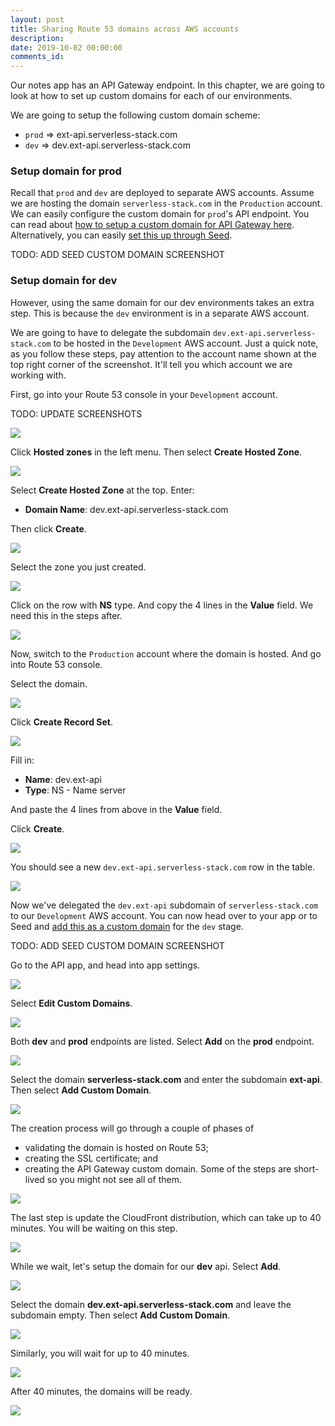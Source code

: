 ```yaml
---
layout: post
title: Sharing Route 53 domains across AWS accounts
description: 
date: 2019-10-02 00:00:00
comments_id: 
---
```


Our notes app has an API Gateway endpoint. In this chapter, we are going to look at how to set up custom domains for each of our environments.

We are going to setup the following custom domain scheme:

- `prod` ⇒ ext-api.serverless-stack.com
- `dev` ⇒ dev.ext-api.serverless-stack.com

### Setup domain for prod

Recall that `prod` and `dev` are deployed to separate AWS accounts. Assume we are hosting the domain `serverless-stack.com` in the `Production` account. We can easily configure the custom domain for `prod`'s API endpoint. You can read about [how to setup a custom domain for API Gateway here](https://seed.run/blog/how-to-set-up-a-custom-domain-name-for-api-gateway-in-your-serverless-app). Alternatively, you can easily [set this up through Seed](https://seed.run/docs/configuring-custom-domains).

TODO: ADD SEED CUSTOM DOMAIN SCREENSHOT

### Setup domain for dev

However, using the same domain for our dev environments takes an extra step. This is because the `dev` environment is in a separate AWS account.

We are going to have to delegate the subdomain `dev.ext-api.serverless-stack.com` to be hosted in the `Development` AWS account. Just a quick note, as you follow these steps, pay attention to the account name shown at the top right corner of the screenshot. It'll tell you which account we are working with.

First, go into your Route 53 console in your `Development` account.

TODO: UPDATE SCREENSHOTS

![](/assets/best-practices/sharing-route-53-domain-across-aws-accounts-1.png)

Click **Hosted zones** in the left menu. Then select **Create Hosted Zone**.

![](/assets/best-practices/sharing-route-53-domain-across-aws-accounts-2.png)

Select **Create Hosted Zone** at the top. Enter:

- **Domain Name**: dev.ext-api.serverless-stack.com

Then click **Create**.

![](/assets/best-practices/sharing-route-53-domain-across-aws-accounts-3.png)

Select the zone you just created.

![](/assets/best-practices/sharing-route-53-domain-across-aws-accounts-4.png)

Click on the row with **NS** type. And copy the 4 lines in the **Value** field. We need this in the steps after.

![](/assets/best-practices/sharing-route-53-domain-across-aws-accounts-5.png)

Now, switch to the `Production` account where the domain is hosted. And go into Route 53 console.

Select the domain.

![](/assets/best-practices/sharing-route-53-domain-across-aws-accounts-6.png)

Click **Create Record Set**.

![](/assets/best-practices/sharing-route-53-domain-across-aws-accounts-7.png)

Fill in:

- **Name**: dev.ext-api
- **Type**: NS - Name server

And paste the 4 lines from above in the **Value** field.

Click **Create**.

![](/assets/best-practices/sharing-route-53-domain-across-aws-accounts-8.png)

You should see a new `dev.ext-api.serverless-stack.com` row in the table.

![](/assets/best-practices/sharing-route-53-domain-across-aws-accounts-9.png)

Now we've delegated the `dev.ext-api` subdomain of `serverless-stack.com` to our `Development` AWS account. You can now head over to your app or to Seed and [add this as a custom domain](https://seed.run/docs/configuring-custom-domains) for the `dev` stage.

TODO: ADD SEED CUSTOM DOMAIN SCREENSHOT

Go to the API app, and head into app settings.

![](/assets/best-practices/sharing-route-53-10.png)

Select **Edit Custom Domains**.

![](/assets/best-practices/sharing-route-53-11.png)

Both **dev** and **prod** endpoints are listed. Select **Add** on the **prod** endpoint.

![](/assets/best-practices/sharing-route-53-12.png)

Select the domain **serverless-stack.com** and enter the subdomain **ext-api**. Then select **Add Custom Domain**.

![](/assets/best-practices/sharing-route-53-13.png)

The creation process will go through a couple of phases of
- validating the domain is hosted on Route 53;
- creating the SSL certificate; and
- creating the API Gateway custom domain.
Some of the steps are short-lived so you might not see all of them.

![](/assets/best-practices/sharing-route-53-14.png)

The last step is update the CloudFront distribution, which can take up to 40 minutes. You will be waiting on this step.

![](/assets/best-practices/sharing-route-53-15.png)

While we wait, let's setup the domain for our **dev** api. Select **Add**.

![](/assets/best-practices/sharing-route-53-16.png)

Select the domain **dev.ext-api.serverless-stack.com** and leave the subdomain empty. Then select **Add Custom Domain**.

![](/assets/best-practices/sharing-route-53-17.png)

Similarly, you will wait for up to 40 minutes.

![](/assets/best-practices/sharing-route-53-18.png)

After 40 minutes, the domains will be ready.

![](/assets/best-practices/sharing-route-53-19.png)

